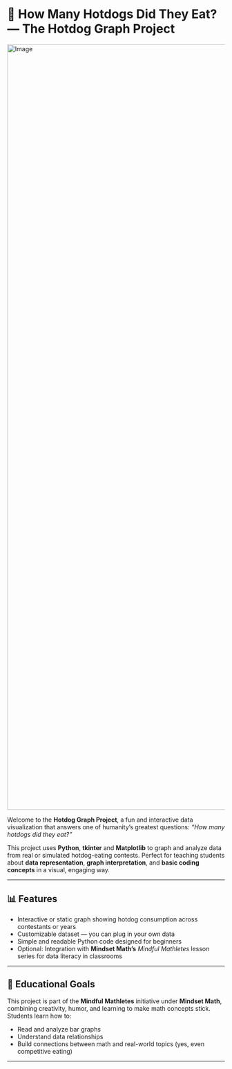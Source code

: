 # 🌭 How Many Hotdogs Did They Eat? — The Hotdog Graph Project

<img width="2500" height="1768" alt="Image" src="https://github.com/user-attachments/assets/a7d9785e-b05e-4560-bf78-655f41b825a2" />

Welcome to the **Hotdog Graph Project**, a fun and interactive data visualization that answers one of humanity’s greatest questions: *“How many hotdogs did they eat?”*  

This project uses **Python**, **tkinter** and **Matplotlib** to graph and analyze data from real or simulated hotdog-eating contests. Perfect for teaching students about **data representation**, **graph interpretation**, and **basic coding concepts** in a visual, engaging way.

---

## 📊 Features
- Interactive or static graph showing hotdog consumption across contestants or years  
- Customizable dataset — you can plug in your own data  
- Simple and readable Python code designed for beginners  
- Optional: Integration with **Mindset Math’s** *Mindful Mathletes* lesson series for data literacy in classrooms  

---

## 🧠 Educational Goals
This project is part of the **Mindful Mathletes** initiative under **Mindset Math**, combining creativity, humor, and learning to make math concepts stick.  
Students learn how to:
- Read and analyze bar graphs  
- Understand data relationships  
- Build connections between math and real-world topics (yes, even competitive eating)

---


